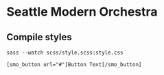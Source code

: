 # Seattle Modern Orchestra

## Compile styles

`sass --watch scss/style.scss:style.css`

`[smo_button url="#"]Button Text[/smo_button]`
